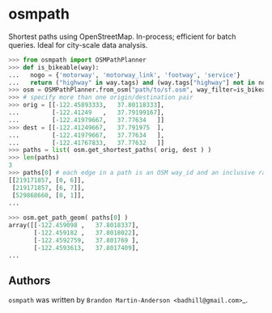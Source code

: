 osmpath
===========

Shortest paths using OpenStreetMap. In-process; efficient for batch queries. Ideal for city-scale data analysis.

```python
>>> from osmpath import OSMPathPlanner
>>> def is_bikeable(way):
...   nogo = {'motorway', 'motorway_link', 'footway', 'service'}
...   return ("highway" in way.tags) and (way.tags["highway"] not in nogo)
>>> osm = OSMPathPlanner.from_osm("path/to/sf.osm", way_filter=is_bikeable, verbose=True)
>>> # specify more than one origin/destination pair
>>> orig = [[-122.45893333,   37.80118333],
...         [-122.41249   ,   37.79199167],
...         [-122.41979667,   37.77634   ]]
>>> dest = [[-122.41249667,   37.791975  ],
...         [-122.41979667,   37.77634   ],
...         [-122.41767833,   37.77632   ]]
>>> paths = list( osm.get_shortest_paths( orig, dest ) )
>>> len(paths)
3
>>> paths[0] # each edge in a path is an OSM way_id and an inclusive range of node indices.
[[219171857, [0, 6]],
 [219171857, [6, 7]],
 [529868660, [0, 1]],
...
 
>>> osm.get_path_geom( paths[0] )
array([[-122.459098 ,   37.8018337],
       [-122.459182 ,   37.8018022],
       [-122.4592759,   37.801769 ],
       [-122.4593613,   37.8017409],
...


```

Authors
-------

`osmpath` was written by `Brandon Martin-Anderson <badhill@gmail.com>`_.
